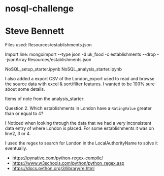 # nosql-challenge
# Steve Bennett 

Files used:
Resources/establishments.json

Import line: mongoimport --type json -d uk_food -c establishments --drop --jsonArray Resources/establishments.json

NoSQL_setup_starter.ipynb
NoSQL_analysis_starter.ipynb

I also added a export CSV of the London_export used to read and browse the source data with excel & sort/filter features.  I wanted to be 100% sure about some details.  

Items of note from the analysis_starter:

Question 2. Which establishments in London have a `RatingValue` greater than or equal to 4?

I Noticed when looking through the data that we had a very inconsistent data entry of where London is placed. For some establishments it was on line2, 3 or 4.  

I used the regex to search for London in the LocalAuthorityName to solve it eventually.

* https://pynative.com/python-regex-compile/
* https://www.w3schools.com/python/python_regex.asp
* https://docs.python.org/3/library/re.html

